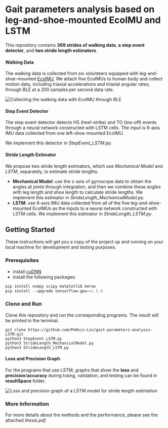 # Gait parameters analysis based on leg-and-shoe-mounted EcoIMU and LSTM

This repository contains **369 strides of walking data**, **a step event detector**, and **two stride length estimators**.

#### Walking Data
The walking data is collected from six volunteers equipped with leg-and-shoe-mounted [EcoIMU](https://epl.tw/ecomini/). We attach five EcoIMUs to human body and collect motion data, including triaxial accelerations and triaxial angular rates, through BLE at a 200 samples per second data rate.

![Collecting the walking data with EcoIMU through BLE](https://drive.google.com/uc?id=1pmaJ2iuqjzIB8484h0qPcC60nP3A7AxC)

#### Step Event Detector
The step event detector detects HS (heel-strike) and TO (toe-off) events through a neural network constructed with LSTM cells. The input is 6-axis IMU data collected from one left-shoe-mounted EcoIMU.

We implement this detector in *StepEvent_LSTM.py*.

#### Stride Length Estimator
We propose two stride length estimators, which use *Mechanical Model* and *LSTM*, separately, to estimate stride lengths. 
* **Mechanical Model**: use the z-axis of gyroscope data to obtain the angles at joints through integration, and then we combine these angles with leg length and shoe length to calculate stride lengths. We implement this estimator in *StrideLength_MechanicalModel.py*.
* **LSTM**: use 6-axis IMU data collected from all of the five leg-and-shoe-mounted EcoIMUs as the inputs to a neural network constructed with LSTM cells. We implement this estimator in *StrideLength_LSTM.py*.


## Getting Started

These instructions will get you a copy of the project up and running on your local machine for development and testing purposes.

### Prerequisites

* install [cuDNN](https://docs.nvidia.com/deeplearning/sdk/cudnn-install/index.html)
* install the following packages:
```javascript
pip install numpy scipy matplotlib keras
pip install --upgrade tensorflow-gpu==1.5.0
```

### Clone and Run

Clone this repository and run the corresponding programs. The result will be printed in the terminal.

```
git clone https://github.com/PoHsin-Lin/gait-parameters-analysis-LSTM.git
python3 StepEvent_LSTM.py
python3 StrideLength_MechanicalModel.py
python3 StrideLength_LSTM.py
```

#### Loss and Precision Graph

For the programs that use LSTM, graphs that show the **loss** and **precision**/**accuracy** during traing, validation, and testing can be found in **resultSpace** folder.

![Loss and precision graph of a LSTM model for stride length estimation](https://drive.google.com/uc?id=1YxGM0R7g2Tf6viCJCdC8CuQsKs1jehyI)

### More Information

For more details about the methods and the performance, please see the attached *thesis.pdf*.